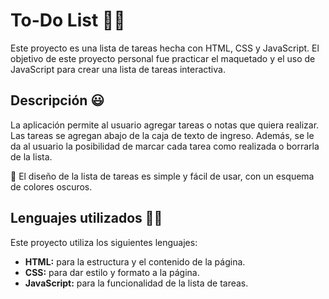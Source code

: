 # To-Do List 📝✅
Este proyecto es una lista de tareas hecha con HTML, CSS y JavaScript. El objetivo de este proyecto personal fue practicar el maquetado y el uso de JavaScript para crear una lista de tareas interactiva.

## Descripción 😃
La aplicación permite al usuario agregar tareas o notas que quiera realizar. Las tareas se agregan abajo de la caja de texto de ingreso. Además, se le da al usuario la posibilidad de marcar cada tarea como realizada o borrarla de la lista.

🎨 El diseño de la lista de tareas es simple y fácil de usar, con un esquema de colores oscuros.

## Lenguajes utilizados 👨‍💻
Este proyecto utiliza los siguientes lenguajes:
- **HTML:** para la estructura y el contenido de la página.
- **CSS:** para dar estilo y formato a la página.
- **JavaScript:** para la funcionalidad de la lista de tareas.
